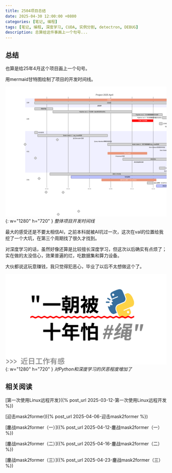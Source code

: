 ```yaml
---
title: 2504项目总结
date: 2025-04-30 12:00:00 +0800
categories: [笔记, 编程]
tags: [笔记, 编程, 深度学习, CUDA, 实例分割, detectron, DEBUG]
description: 总算给这件事画上一个句号...
---
```


## 总结

也算是给25年4月这个项目画上一个句号。

用mermaid甘特图绘制了项目的开发时间线。

![Cover](assets\svg\post\mermaid-2025-04.svg){: w="1280" h="720" }
_整体项目开发时间线_

最大的感受还是不要太相信AI，之前本科就被AI坑过一次，这次在val的位置给我挖了一个大坑，在第三个周期找了很久才找到。

对深度学习的话，虽然好像还算是比较擅长深度学习，但这次以后确实有点烦了；实在做的太没信心，效果普遍的烂，吃数据集和算力设备。

大伙都说这玩意赚钱，我只觉得犯恶心，毕业了以后不太想做这个了。

![Cover](assets\img\posts\i-hate-python.png){: w="1280" h="720" }
_对Python和深度学习的厌恶程度增加了_

## 相关阅读

[第一次使用Linux远程开发]({% post_url 2025-03-12-第一次使用Linux远程开发 %})

[迎击mask2former]({% post_url 2025-04-06-迎击mask2former %})

[鏖战mask2former（一）]({% post_url 2025-04-12-鏖战mask2former（一） %})

[鏖战mask2former（二）]({% post_url 2025-04-16-鏖战mask2former（二） %})

[鏖战mask2former（三）]({% post_url 2025-04-23-鏖战mask2former（三） %})